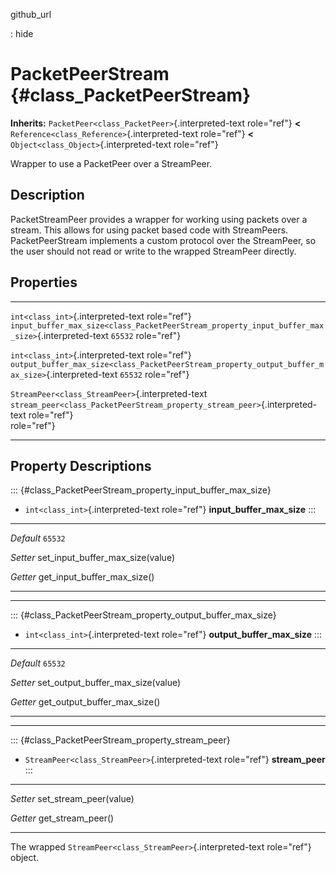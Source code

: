 github\_url

:   hide

PacketPeerStream {#class_PacketPeerStream}
================

**Inherits:** `PacketPeer<class_PacketPeer>`{.interpreted-text
role="ref"} **\<** `Reference<class_Reference>`{.interpreted-text
role="ref"} **\<** `Object<class_Object>`{.interpreted-text role="ref"}

Wrapper to use a PacketPeer over a StreamPeer.

Description
-----------

PacketStreamPeer provides a wrapper for working using packets over a
stream. This allows for using packet based code with StreamPeers.
PacketPeerStream implements a custom protocol over the StreamPeer, so
the user should not read or write to the wrapped StreamPeer directly.

Properties
----------

  -------------------------------------------------- ---------------------------------------------------------------------------------------------------- ---------
  `int<class_int>`{.interpreted-text role="ref"}     `input_buffer_max_size<class_PacketPeerStream_property_input_buffer_max_size>`{.interpreted-text     `65532`
                                                     role="ref"}                                                                                          

  `int<class_int>`{.interpreted-text role="ref"}     `output_buffer_max_size<class_PacketPeerStream_property_output_buffer_max_size>`{.interpreted-text   `65532`
                                                     role="ref"}                                                                                          

  `StreamPeer<class_StreamPeer>`{.interpreted-text   `stream_peer<class_PacketPeerStream_property_stream_peer>`{.interpreted-text role="ref"}             
  role="ref"}                                                                                                                                             
  -------------------------------------------------- ---------------------------------------------------------------------------------------------------- ---------

Property Descriptions
---------------------

::: {#class_PacketPeerStream_property_input_buffer_max_size}
-   `int<class_int>`{.interpreted-text role="ref"}
    **input\_buffer\_max\_size**
:::

  ----------- --------------------------------------
  *Default*   `65532`

  *Setter*    set\_input\_buffer\_max\_size(value)

  *Getter*    get\_input\_buffer\_max\_size()
  ----------- --------------------------------------

------------------------------------------------------------------------

::: {#class_PacketPeerStream_property_output_buffer_max_size}
-   `int<class_int>`{.interpreted-text role="ref"}
    **output\_buffer\_max\_size**
:::

  ----------- ---------------------------------------
  *Default*   `65532`

  *Setter*    set\_output\_buffer\_max\_size(value)

  *Getter*    get\_output\_buffer\_max\_size()
  ----------- ---------------------------------------

------------------------------------------------------------------------

::: {#class_PacketPeerStream_property_stream_peer}
-   `StreamPeer<class_StreamPeer>`{.interpreted-text role="ref"}
    **stream\_peer**
:::

  ---------- --------------------------
  *Setter*   set\_stream\_peer(value)

  *Getter*   get\_stream\_peer()
  ---------- --------------------------

The wrapped `StreamPeer<class_StreamPeer>`{.interpreted-text role="ref"}
object.
